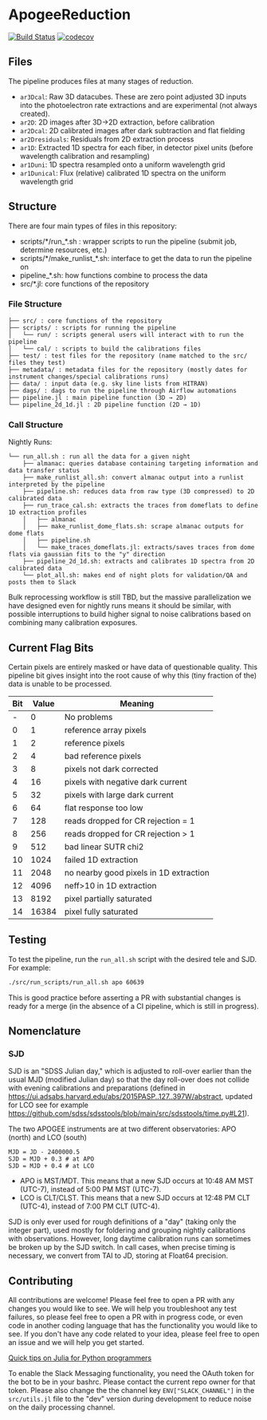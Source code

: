 # ApogeeReduction

[![Build Status](https://github.com/andrew-saydjari/ApogeeReduction.jl/actions/workflows/CI.yml/badge.svg?branch=main)](https://github.com/andrew-saydjari/ApogeeReduction.jl/actions/workflows/CI.yml?query=branch%3Amain)
[![codecov](https://codecov.io/gh/andrew-saydjari/ApogeeReduction.jl/branch/main/graph/badge.svg?branch=main)](https://codecov.io/gh/andrew-saydjari/ApogeeReduction.jl)

## Files
The pipeline produces files at many stages of reduction.
- `ar3Dcal`: Raw 3D datacubes. These are zero point adjusted 3D inputs into the photoelectron rate extractions and are experimental (not always created).
- `ar2D`: 2D images after 3D→2D extraction, before calibration
- `ar2Dcal`: 2D calibrated images after dark subtraction and flat fielding
- `ar2Dresiduals`: Residuals from 2D extraction process
- `ar1D`: Extracted 1D spectra for each fiber, in detector pixel units (before wavelength calibration and resampling)
- `ar1Duni`: 1D spectra resampled onto a uniform wavelength grid
- `ar1Dunical`: Flux (relative) calibrated 1D spectra on the uniform wavelength grid

## Structure

There are four main types of files in this repository:
- scripts/\*/run_*.sh : wrapper scripts to run the pipeline (submit job, determine resources, etc.)
- scripts/\*/make_runlist_*.sh: interface to get the data to run the pipeline on
- pipeline_*.sh: how functions combine to process the data
- src/*.jl: core functions of the repository

### File Structure
```
├── src/ : core functions of the repository
├── scripts/ : scripts for running the pipeline
│   └── run/ : scripts general users will interact with to run the pipeline
│   └── cal/ : scripts to build the calibrations files
├── test/ : test files for the repository (name matched to the src/ files they test)
├── metadata/ : metadata files for the repository (mostly dates for instrument changes/special calibrations runs)
├── data/ : input data (e.g. sky line lists from HITRAN)
├── dags/ : dags to run the pipeline through Airflow automations
├── pipeline.jl : main pipeline function (3D → 2D)
└── pipeline_2d_1d.jl : 2D pipeline function (2D → 1D)
```

### Call Structure

Nightly Runs:
```
└── run_all.sh : run all the data for a given night
    ├── almanac: queries database containing targeting information and data transfer status
    ├── make_runlist_all.sh: convert almanac output into a runlist interpreted by the pipeline
    ├── pipeline.sh: reduces data from raw type (3D compressed) to 2D calibrated data
    ├── run_trace_cal.sh: extracts the traces from domeflats to define 1D extraction profiles
    │   ├── almanac
    │   ├── make_runlist_dome_flats.sh: scrape almanac outputs for dome flats
    │   ├── pipeline.sh
    │   └── make_traces_domeflats.jl: extracts/saves traces from dome flats via gaussian fits to the "y" direction
    ├── pipeline_2d_1d.sh: extracts and calibrates 1D spectra from 2D calibrated data
    └── plot_all.sh: makes end of night plots for validation/QA and posts them to Slack
```

Bulk reprocessing workflow is still TBD, but the massive parallelization we have designed even for nightly runs means it should be similar, with possible interruptions to build higher signal to noise calibrations based on combining many calibration exposures.

## Current Flag Bits

Certain pixels are entirely masked or have data of questionable quality. This pipeline bit gives insight into the root cause of why this (tiny fraction of the) data is unable to be processed.

| Bit   | Value     | Meaning     |
| ----- | --------- | ----------- |
| -     | 0         | No problems       |
| 0     | 1         | reference array pixels |
| 1     | 2         | reference pixels |
| 2     | 4         | bad reference pixels |
| 3     | 8         | pixels not dark corrected |
| 4     | 16        | pixels with negative dark current |
| 5     | 32        | pixels with large dark current |
| 6     | 64        | flat response too low |
| 7     | 128       | reads dropped for CR rejection = 1 |
| 8     | 256       | reads dropped for CR rejection > 1 |
| 9     | 512       | bad linear SUTR chi2 |
| 10    | 1024      | failed 1D extraction |
| 11    | 2048      | no nearby good pixels in 1D extraction |
| 12    | 4096      | neff>10 in 1D extraction |
| 13    | 8192      | pixel partially saturated |
| 14    | 16384     | pixel fully saturated |


## Testing

To test the pipeline, run the `run_all.sh` script with the desired tele and SJD. For example:

```bash
./src/run_scripts/run_all.sh apo 60639
```

This is good practice before asserting a PR with substantial changes is ready for a merge (in the absence of a CI pipeline, which is still in progress).


## Nomenclature
### SJD
SJD is an "SDSS Julian day," which is adjusted to roll-over earlier than the usual MJD (modified Julian day) so that the day roll-over does not collide with evening calibrations and preparations (defined in https://ui.adsabs.harvard.edu/abs/2015PASP..127..397W/abstract, updated for LCO see for example https://github.com/sdss/sdsstools/blob/main/src/sdsstools/time.py#L21).

The two APOGEE instruments are at two different observatories: APO (north) and LCO (south)

```
MJD = JD - 2400000.5
SJD = MJD + 0.3 # at APO
SJD = MJD + 0.4 # at LCO
```
- APO is MST/MDT. This means that a new SJD occurs at 10:48 AM MST (UTC-7), instead of 5:00 PM MST (UTC-7).
- LCO is CLT/CLST. This means that a new SJD occurs at 12:48 PM CLT (UTC-4), instead of 7:00 PM CLT (UTC-4).

SJD is only ever used for rough definitions of a "day" (taking only the integer part), used mostly for foldering and grouping nightly calibrations with observations. However, long daytime calibration runs can sometimes be broken up by the SJD switch. In call cases, when precise timing is necessary, we convert from TAI to JD, storing at Float64 precision.

## Contributing

All contributions are welcome! Please feel free to open a PR with any changes you would like to see. We will help you troubleshoot any test failures, so please feel free to open a PR with in progress code, or even code in another coding language that has the functionality you would like to see. If you don't have any code related to your idea, please feel free to open an issue and we will help you get started.

[Quick tips on Julia for Python programmers](https://docs.julialang.org/en/v1/manual/noteworthy-differences/#Noteworthy-differences-from-Python)

To enable the Slack Messaging functionality, you need the OAuth token for the bot to be in your bashrc. Please contact the current repo owner for that token. Please also change the the channel key `ENV["SLACK_CHANNEL"]` in the `src/utils.jl` file to the "dev" version during development to reduce noise on the daily processing channel.
